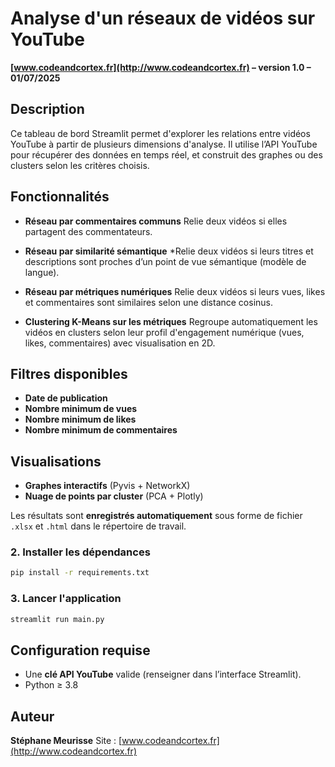 # Analyse d'un réseaux de vidéos sur YouTube

**[www.codeandcortex.fr](http://www.codeandcortex.fr) – version 1.0 – 01/07/2025**

## Description

Ce tableau de bord Streamlit permet d'explorer les relations entre vidéos YouTube à partir de plusieurs dimensions d'analyse. Il utilise l’API YouTube pour récupérer des données en temps réel, et construit des graphes ou des clusters selon les critères choisis.

## Fonctionnalités

* **Réseau par commentaires communs**
  Relie deux vidéos si elles partagent des commentateurs.

* **Réseau par similarité sémantique**
  *Relie deux vidéos si leurs titres et descriptions sont proches d’un point de vue sémantique (modèle de langue).

* **Réseau par métriques numériques**
  Relie deux vidéos si leurs vues, likes et commentaires sont similaires selon une distance cosinus.

* **Clustering K-Means sur les métriques**
  Regroupe automatiquement les vidéos en clusters selon leur profil d'engagement numérique (vues, likes, commentaires) avec visualisation en 2D.

## Filtres disponibles

* **Date de publication**
* **Nombre minimum de vues**
* **Nombre minimum de likes**
* **Nombre minimum de commentaires**

## Visualisations

* **Graphes interactifs** (Pyvis + NetworkX)
* **Nuage de points par cluster** (PCA + Plotly)

Les résultats sont **enregistrés automatiquement** sous forme de fichier `.xlsx` et `.html` dans le répertoire de travail.

### 2. Installer les dépendances

```bash
pip install -r requirements.txt
```

### 3. Lancer l'application

```bash
streamlit run main.py
```

## Configuration requise

* Une **clé API YouTube** valide (renseigner dans l’interface Streamlit).
* Python ≥ 3.8

## Auteur

**Stéphane Meurisse**
Site : [www.codeandcortex.fr](http://www.codeandcortex.fr)
